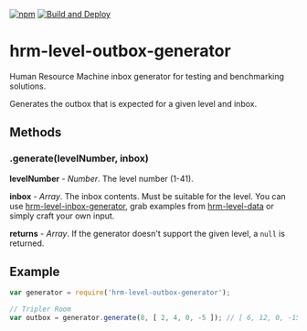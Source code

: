 [![npm](https://img.shields.io/npm/v/hrm-level-outbox-generator)][1]
[![Build and Deploy](https://github.com/atesgoral/hrm-level-outbox-generator/actions/workflows/test.yml/badge.svg)][2]

[1]: https://www.npmjs.com/package/hrm-level-outbox-generator
[2]: https://github.com/atesgoral/hrm-level-outbox-generator/actions/workflows/test.yml

# hrm-level-outbox-generator
Human Resource Machine inbox generator for testing and benchmarking solutions.

Generates the outbox that is expected for a given level and inbox.

## Methods

### .generate(levelNumber, inbox)

**levelNumber** - _Number_. The level number (1-41).

**inbox** - _Array_. The inbox contents. Must be suitable for the level. You can use [hrm-level-inbox-generator](https://github.com/atesgoral/hrm-level-inbox-generator), grab examples from [hrm-level-data](https://github.com/atesgoral/hrm-level-data) or simply craft your own input.

**returns** - _Array_. If the generator doesn't support the given level, a `null` is returned.

## Example

```js
var generator = require('hrm-level-outbox-generator');

// Tripler Room
var outbox = generator.generate(8, [ 2, 4, 0, -5 ]); // [ 6, 12, 0, -15 ]
```
